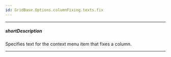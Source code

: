 ```yaml
---
id: GridBase.Options.columnFixing.texts.fix
---
```

---
##### shortDescription
Specifies text for the context menu item that fixes a column.

---
